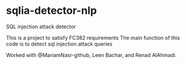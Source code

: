 # sqlia-detector-nlp
SQL injection attack detector

This is a project to satisfy FC382 requirements 
The main function of this code is to detect sql injection attack queries 

Worked with 
@MariamNasr-github, Leen Bachar, and Renad AlAhmadi.
